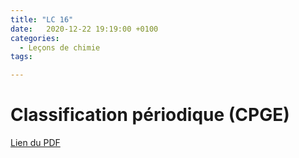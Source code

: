 ```yaml
---
title: "LC 16"
date:   2020-12-22 19:19:00 +0100
categories:
  - Leçons de chimie
tags:

---
```

# Classification périodique (CPGE)

[Lien du PDF](/assets/pdf/LC16.pdf)

<object class="pdf fitvidsignore" data="/assets/pdf/LC16.pdf" type="application/pdf"></object>
